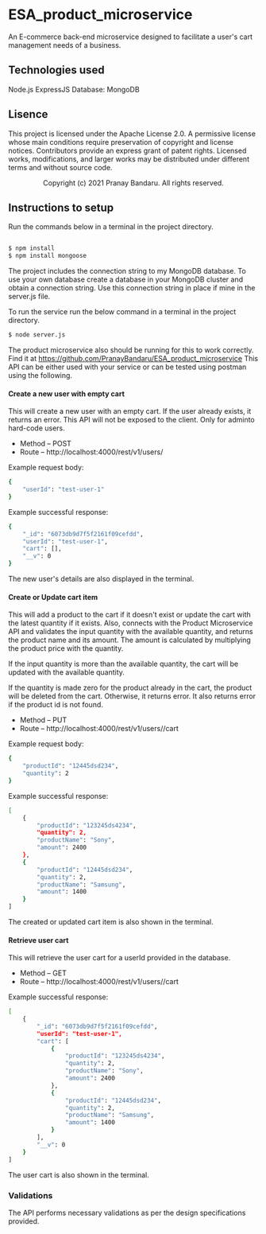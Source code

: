 # ESA_product_microservice
 An E-commerce back-end microservice designed to facilitate a user's cart management needs of a business.
 
## Technologies used
 Node.js
 ExpressJS
 Database: MongoDB
 
## Lisence
 This project is licensed under the Apache License 2.0.
 A permissive license whose main conditions require preservation of copyright and license notices. Contributors provide an express grant of patent rights. Licensed works, modifications, and larger works may be distributed under different terms and without source code.
 <p align="center"> Copyright (c) 2021 Pranay Bandaru. All rights reserved.</p>

## Instructions to setup
Run the commands below in a terminal in the project directory.
```bash

$ npm install
$ npm install mongoose
```
The project includes the connection string to my MongoDB database. To use your own database create a database in your MongoDB cluster and obtain a connection string. 
Use this connection string in place if mine in the server.js file.

To run the service run the below command in a terminal in the project directory.
```bash
$ node server.js
```
The product microservice also should be running for this to work correctly. Find it at https://github.com/PranayBandaru/ESA_product_microservice
This API can be either used with your service or can be tested using postman using the following.

#### Create a new user with empty cart
This will create a new user with an empty cart. If the user already exists, it returns an error.
This API will not be exposed to the client. Only for adminto hard-code users.

- Method – POST
- Route – http://localhost:4000/rest/v1/users/

Example request body:
```bash
{
    "userId": "test-user-1"
}
```

Example successful response:
```bash
{
    "_id": "6073db9d7f5f2161f09cefdd",
    "userId": "test-user-1",
    "cart": [],
    "__v": 0
}
```
The new user's details are also displayed in the terminal.

#### Create or Update cart item
This will add a product to the cart if it doesn't exist or update the cart with the latest quantity if it exists. Also, connects with the Product Microservice API and validates the input quantity with the available quantity, and returns the product name and its amount. The amount is calculated by multiplying the product price with the quantity. 

If the input quantity is more than the available quantity, the cart will be updated with the available quantity.

If the quantity is made zero for the product already in the cart, the product will be deleted from the cart. Otherwise, it returns error. It also returns error if the product id is not found.


- Method – PUT
- Route – http://localhost:4000/rest/v1/users/<userId>/cart

Example request body:
```bash
{
    "productId": "12445dsd234",
    "quantity": 2
}
```

Example successful response:
```bash
[
    {
        "productId": "123245ds4234",
        "quantity": 2,
        "productName": "Sony",
        "amount": 2400
    },
    {
        "productId": "12445dsd234",
        "quantity": 2,
        "productName": "Samsung",
        "amount": 1400
    }
]
```
The created or updated cart item is also shown in the terminal.

#### Retrieve user cart
This will retrieve the user cart for a userId provided in the database.

- Method – GET
- Route – http://localhost:4000/rest/v1/users/<userId>/cart

Example successful response:
```bash
[
    {
        "_id": "6073db9d7f5f2161f09cefdd",
        "userId": "test-user-1",
        "cart": [
            {
                "productId": "123245ds4234",
                "quantity": 2,
                "productName": "Sony",
                "amount": 2400
            },
            {
                "productId": "12445dsd234",
                "quantity": 2,
                "productName": "Samsung",
                "amount": 1400
            }
        ],
        "__v": 0
    }
]
```
The user cart is also shown in the terminal.

### Validations
The API performs necessary validations as per the design specifications provided. 
